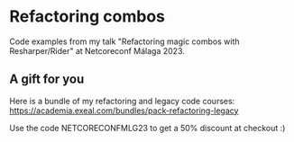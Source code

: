 # Refactoring combos

Code examples from my talk "Refactoring magic combos with Resharper/Rider" at Netcoreconf Málaga 2023.

## A gift for you

Here is a bundle of my refactoring and legacy code courses: https://academia.exeal.com/bundles/pack-refactoring-legacy

Use the code NETCORECONFMLG23 to get a 50% discount at checkout :)